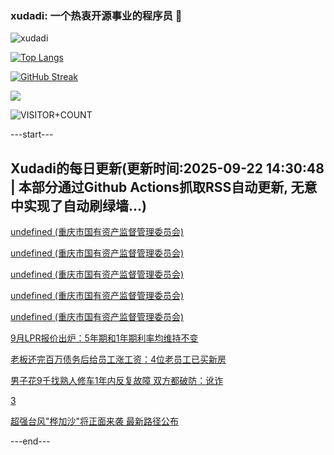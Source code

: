 ### xudadi: 一个热衷开源事业的程序员 👋

![xudadi](https://github-readme-stats-git-masterorgs-github-readme-stats-team.vercel.app/api?username=xudadi)

[![Top Langs](https://github-readme-stats.vercel.app/api/top-langs/?username=xudadi)](https://github.com/anuraghazra/github-readme-stats)

[![GitHub Streak](https://streak-stats.demolab.com?user=xudadi&locale=zh_Hans)](https://git.io/streak-stats)

![](https://raw.githubusercontent.com/xudadi/xudadi/main/assets/github-contribution-grid-snake.svg)

![VISITOR+COUNT](https://komarev.com/ghpvc/?username=xudadi&label=VISITOR+COUNT)


---start---

## Xudadi的每日更新(更新时间:2025-09-22 14:30:48 | 本部分通过Github Actions抓取RSS自动更新, 无意中实现了自动刷绿墙...)

[undefined (重庆市国有资产监督管理委员会)](https://dadilab.github.io/feeds/all.xml)

[undefined (重庆市国有资产监督管理委员会)](https://dadilab.github.io/feeds/all.xml)

[undefined (重庆市国有资产监督管理委员会)](https://dadilab.github.io/feeds/all.xml)

[undefined (重庆市国有资产监督管理委员会)](https://dadilab.github.io/feeds/all.xml)

[undefined (重庆市国有资产监督管理委员会)](https://dadilab.github.io/feeds/all.xml)

[9月LPR报价出炉：5年期和1年期利率均维持不变](https://m.163.com/news/article/KA23EDQS0534A4SC.html)

[老板还完百万债务后给员工涨工资：4位老员工已买新房](https://m.163.com/news/article/KA08CEJA053469LG.html)

[男子花9千找熟人修车1年内反复故障 双方都破防：讹诈](https://m.163.com/news/article/KA0QSIOQ053469LG.html)

[3](https://m.163.com/touch/news/sub/domestic)

[超强台风"桦加沙"将正面来袭 最新路径公布](https://m.163.com/news/article/KA1SQ4AR000189PS.html)

---end---
